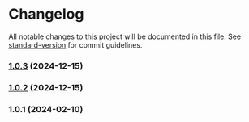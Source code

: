 # Changelog

All notable changes to this project will be documented in this file. See [standard-version](https://github.com/conventional-changelog/standard-version) for commit guidelines.

### [1.0.3](https://github.com/username/repository/compare/v1.0.2...v1.0.3) (2024-12-15)

### [1.0.2](https://github.com/dirty-matchbox/di-node-service/compare/v1.0.1...v1.0.2) (2024-12-15)

### 1.0.1 (2024-02-10)
